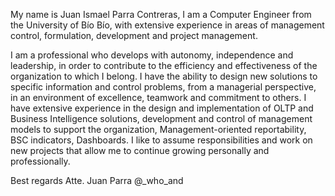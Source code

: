 My name is Juan Ismael Parra Contreras, I am a Computer Engineer from the University of Bío Bío, 
with extensive experience in areas of management control, formulation, development and project management.

I am a professional who develops with autonomy, independence and leadership, in order to contribute to the efficiency and effectiveness 
of the organization to which I belong. I have the ability to design new solutions to specific information and control problems, 
from a managerial perspective, in an environment of excellence, teamwork and commitment to others.
I have extensive experience in the design and implementation of OLTP and Business Intelligence solutions, 
development and control of management models to support the organization, Management-oriented reportability, BSC indicators, Dashboards.
I like to assume responsibilities and work on new projects that allow me to continue growing personally and professionally.



Best regards
Atte.
Juan Parra
@_who_and
